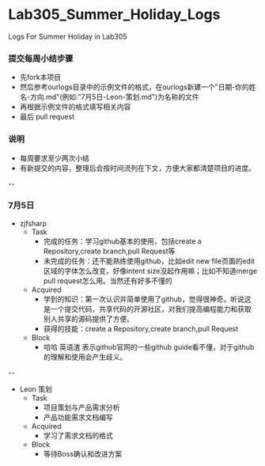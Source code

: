 # Lab305_Summer_Holiday_Logs
Logs For Summer Holiday in Lab305

### 提交每周小结步骤

- 先fork本项目
- 然后参考ourlogs目录中的示例文件的格式，在ourlogs新建一个"日期-你的姓名-方向.md"(例如:"7月5日-Leon-策划.md")为名称的文件
- 再根据示例文件的格式填写相关内容
- 最后 pull request

### 说明
- 每周要求至少两次小结
- 有新提交的内容，整理后会按时间流列在下文，方便大家都清楚项目的进度。

--
### 7月5日 

+ zjfsharp
  + Task
    - 完成的任务：学习github基本的使用，包括create a Repository,create branch,pull Request等
    - 未完成的任务：还不能熟练使用github，比如edit new file页面的edit区域的字体怎么改变，好像intent size没起作用嘛；比如不知道merge pull request怎么用。当然还有好多不懂的
  + Acquired
    - 学到的知识：第一次认识并简单使用了github，觉得很神奇。听说这是一个提交代码，共享代码的开源社区，对我们提高编程能力和获取别人共享的源码提供了方便。
    - 获得的技能：create a Repository,create branch,pull Request
  + Block
    - 哈哈 英语渣 表示github官网的一些github guide看不懂，对于github的理解和使用会产生歧义。

--

+ Leon 策划
  + Task
    - 项目策划与产品需求分析
    - 产品功能需求文档编写
  + Acquired
    - 学习了需求文档的格式
  + Block
    - 等待Boss确认和改进方案
